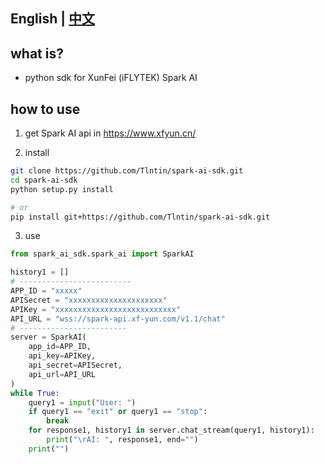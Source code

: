 ## English | [中文](README_zh.md)

## what is?
- python sdk for XunFei (iFLYTEK) Spark AI

## how to use
1. get Spark AI api in https://www.xfyun.cn/

2. install
```bash
git clone https://github.com/Tlntin/spark-ai-sdk.git
cd spark-ai-sdk
python setup.py install

# or
pip install git+https://github.com/Tlntin/spark-ai-sdk.git
```

3. use

```python
from spark_ai_sdk.spark_ai import SparkAI

history1 = []
# -------------------------
APP_ID = "xxxxx"
APISecret = "xxxxxxxxxxxxxxxxxxxxx"
APIKey = "xxxxxxxxxxxxxxxxxxxxxxxxxxx"
API_URL = "wss://spark-api.xf-yun.com/v1.1/chat"
# ------------------------
server = SparkAI(
    app_id=APP_ID,
    api_key=APIKey,
    api_secret=APISecret,
    api_url=API_URL
)
while True:
    query1 = input("User: ")
    if query1 == "exit" or query1 == "stop":
        break
    for response1, history1 in server.chat_stream(query1, history1):
        print("\rAI: ", response1, end="")
    print("")
```

